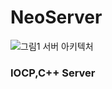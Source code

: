 # NeoServer
![그림1](https://github.com/ash5270/NeoServer/assets/48472256/05d515c2-e226-421c-8012-68cf8b1cc552)
서버 아키텍처 

### IOCP,C++ Server 
